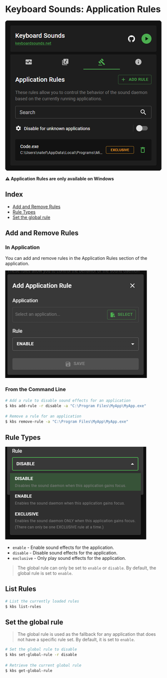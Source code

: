 # Keyboard Sounds: Application Rules

![Application Rules](./app-rules.png)

**⚠️ Application Rules are only available on Windows**

## Index

- [Add and Remove Rules](#add-and-remove-rules)
- [Rule Types](#rule-types)
- [Set the global rule](#set-the-global-rule)

## Add and Remove Rules

### In Application

You can add and remove rules in the Application Rules section of the application.

![Add and Remove Rules](./add-app-rule.png)

### From the Command Line

```bash
# Add a rule to disable sound effects for an application
$ kbs add-rule -r disable -a "C:\Program Files\MyApp\MyApp.exe" 

# Remove a rule for an application
$ kbs remove-rule -a "C:\Program Files\MyApp\MyApp.exe"
```

## Rule Types

![Rule Types](./rule-type.png)

- `enable` - Enable sound effects for the application.
- `disable` - Disable sound effects for the application.
- `exclusive` - Only play sound effects for the application.

> The global rule can only be set to `enable` or `disable`. By default, the global rule is set to `enable`.

## List Rules

```bash
# List the currently loaded rules
$ kbs list-rules
```

## Set the global rule

> The global rule is used as the fallback for any application that does not have a specific rule set. By default, it is set to `enable`.

```bash
# Set the global rule to disable
$ kbs set-global-rule -r disable

# Retrieve the current global rule
$ kbs get-global-rule
```